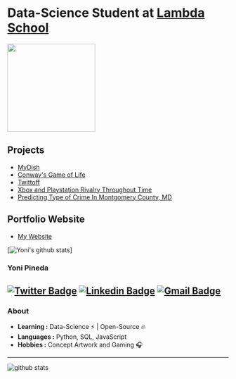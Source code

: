 # Data-Science Student at [Lambda School](https://lambdaschool.com/)

<img align='center' src='https://user-images.githubusercontent.com/5713670/87202985-820dcb80-c2b6-11ea-9f56-7ec461c497c3.gif' width='200"'>


## Projects 
  - [MyDish](https://yonipineda.github.io/projects/MyDish/)
  - [Conway's Game of Life](https://yonipineda.github.io/projects/GameofLife/)
  - [Twittoff](https://yonipineda.github.io/projects/Twittoff/)
  - [Xbox and Playstation Rivalry Throughout Time](https://medium.com/@yonipineda1010/xbox-and-playstation-rivalry-throughout-time-5633470d85fc)
  - [Predicting Type of Crime In Montgomery County, MD](https://medium.com/@yonipineda1010/predicting-type-of-crime-in-montgomery-county-md-26a4b375948)
  
  
## Portfolio Website 
  - [My Website](https://yonipineda.github.io/)


[![Yoni's github stats](https://github-readme-stats.vercel.app/api?username=Yonipineda)]


### Yoni Pineda
[![Twitter Badge](https://img.shields.io/badge/-YonayYo-1ca0f1?style=flat-square&logo=twitter&logoColor=white&link=https://twitter.com/YonayYo)](https://twitter.com/YonayYo)  [![Linkedin Badge](https://img.shields.io/badge/-YoniPineda-blue?style=flat-square&logo=Linkedin&logoColor=white&link=https://www.linkedin.com/in/yoni-pineda-8a43841a3/)](https://www.linkedin.com/in/yoni-pineda-8a43841a3/) [![Gmail Badge](https://img.shields.io/badge/-yonipineda1010@icloud.com-c14438?style=flat-square&logo=Gmail&logoColor=white&link=mailto:yonipineda1010@icloud.com)](mailto:yonipineda1010@icloud.com)
---------------------------------------------------------------------------------------------------------------------------------------------------------------------------------
### About

-  **Learning :** Data-Science :zap: | Open-Source :fire:	
-  **Languages :** Python, SQL, JavaScript
-  **Hobbies :** Concept Artwork and Gaming :headphones:

---------------------------------------------------------------------------------------------------------------------------------------------------------------------------------

![github stats](https://github-readme-stats.vercel.app/api?username=Yonipineda&show_icons=true)

